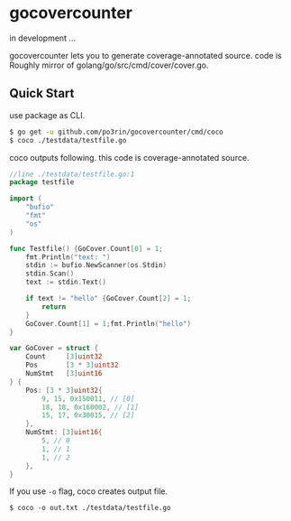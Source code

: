 # gocovercounter

in development ...

gocovercounter lets you to generate coverage-annotated source.
code is Roughly mirror of golang/go/src/cmd/cover/cover.go.

## Quick Start

use package as CLI.

```bash
$ go get -u github.com/po3rin/gocovercounter/cmd/coco
$ coco ./testdata/testfile.go
```

coco outputs following. this code is coverage-annotated source.

```go
//line ./testdata/testfile.go:1
package testfile

import (
	"bufio"
	"fmt"
	"os"
)

func Testfile() {GoCover.Count[0] = 1;
	fmt.Println("text: ")
	stdin := bufio.NewScanner(os.Stdin)
	stdin.Scan()
	text := stdin.Text()

	if text != "hello" {GoCover.Count[2] = 1;
		return
	}
	GoCover.Count[1] = 1;fmt.Println("hello")
}

var GoCover = struct {
	Count     [3]uint32
	Pos       [3 * 3]uint32
	NumStmt   [3]uint16
} {
	Pos: [3 * 3]uint32{
		9, 15, 0x150011, // [0]
		18, 18, 0x160002, // [1]
		15, 17, 0x30015, // [2]
	},
	NumStmt: [3]uint16{
		5, // 0
		1, // 1
		1, // 2
	},
}

```

If you use ```-o``` flag, coco creates output file.

```
$ coco -o out.txt ./testdata/testfile.go
```
